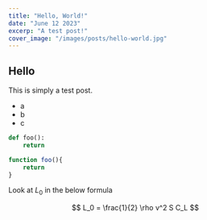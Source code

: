 ```yaml
---
title: "Hello, World!"
date: "June 12 2023"
excerp: "A test post!"
cover_image: "/images/posts/hello-world.jpg"
---
```


## Hello

This is simply a test post.


- a
- b 
- c


```python
def foo():
    return
```

```javascript
function foo(){
    return
}
```

Look at $L_0$ in the below formula

$$
L_0 = \frac{1}{2} \rho v^2 S C_L
$$